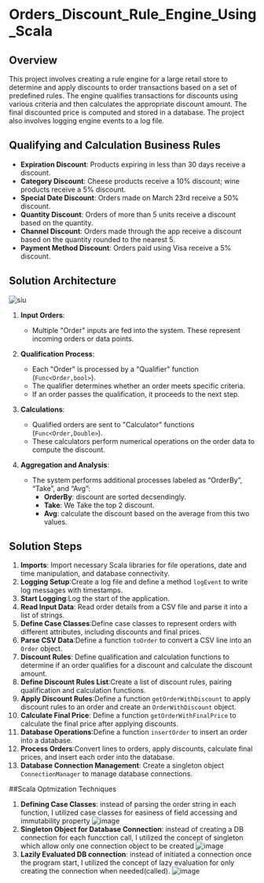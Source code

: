 # Orders_Discount_Rule_Engine_Using_Scala

## Overview

This project involves creating a rule engine for a large retail store to determine and apply discounts to order transactions based on a set of predefined rules. The engine qualifies transactions for discounts using various criteria and then calculates the appropriate discount amount. The final discounted price is computed and stored in a database. The project also involves logging engine events to a log file.

## Qualifying and Calculation Business Rules

- **Expiration Discount**: Products expiring in less than 30 days receive a discount.
- **Category Discount**: Cheese products receive a 10% discount; wine products receive a 5% discount.
- **Special Date Discount**: Orders made on March 23rd receive a 50% discount.
- **Quantity Discount**: Orders of more than 5 units receive a discount based on the quantity.
- **Channel Discount**: Orders made through the app receive a discount based on the quantity rounded to the nearest 5.
- **Payment Method Discount**: Orders paid using Visa receive a 5% discount.

## Solution Architecture

![siu](https://github.com/AliMagdy100/Orders_Discount_Rule_Engine_Using_Scala/assets/87953057/3e5e7991-0e25-4eb6-86a0-b4e61ef8d7b7)
1. **Input Orders**:
   - Multiple "Order" inputs are fed into the system. These represent incoming orders or data points.

2. **Qualification Process**:
   - Each "Order" is processed by a "Qualifier" function (`Func<Order,bool>`).
   - The qualifier determines whether an order meets specific criteria.
   - If an order passes the qualification, it proceeds to the next step.

3. **Calculations**:
   - Qualified orders are sent to "Calculator" functions (`Func<Order,Double>`).
   - These calculators perform numerical operations on the order data to compute the discount.

4. **Aggregation and Analysis**:
   - The system performs additional processes labeled as “OrderBy”, “Take”, and “Avg”:
     - **OrderBy**: discount are sorted decsendingly.
     - **Take**: We Take the top 2 discount.
     - **Avg**: calculate the discount based on the average from this two values.
    
## Solution Steps
    
1. **Imports**: Import necessary Scala libraries for file operations, date and time manipulation, and database connectivity.
2. **Logging Setup**:Create a log file and define a method `logEvent` to write log messages with timestamps.
3. **Start Logging**:Log the start of the application.
4. **Read Input Data**: Read order details from a CSV file and parse it into a list of strings.
5. **Define Case Classes**:Define case classes to represent orders with different attributes, including discounts and final prices.
6. **Parse CSV Data**:Define a function `toOrder` to convert a CSV line into an `Order` object.
7. **Discount Rules**: Define qualification and calculation functions to determine if an order qualifies for a discount and calculate the discount amount.
8. **Define Discount Rules List**:Create a list of discount rules, pairing qualification and calculation functions.
9. **Apply Discount Rules**:Define a function `getOrderWithDiscount` to apply discount rules to an order and create an `OrderWithDiscount` object.
10. **Calculate Final Price**: Define a function `getOrderWithFinalPrice` to calculate the final price after applying discounts.
11. **Database Operations**:Define a function `insertOrder` to insert an order into a database.
12. **Process Orders**:Convert lines to orders, apply discounts, calculate final prices, and insert each order into the database.
13. **Database Connection Management**: Create a singleton object `ConnectionManager` to manage database connections.

##Scala Optmization Techniques
1. **Defining Case Classes**:
instead of parsing the order string in each function, I utilized case classes for easiness of field accessing and immutability property
![image](https://github.com/AliMagdy100/Orders_Discount_Rule_Engine_Using_Scala/assets/87953057/8210ecb6-e813-48c7-b361-0e0f6dbb44ed)
2. **Singleton Object for Database Connection**:
instead of creating a DB connection for each funcction call, I utilized the concept of singleton which allow only one connection object to be created
![image](https://github.com/AliMagdy100/Orders_Discount_Rule_Engine_Using_Scala/assets/87953057/67ad85fe-a033-4085-b192-439290ad5c30)
3. **Lazily Evaluated DB connection**:
instead of initiated a connection once the program start, I utilized the concept of lazy evaluation for only creating the connection when needed(called).
![image](https://github.com/AliMagdy100/Orders_Discount_Rule_Engine_Using_Scala/assets/87953057/54bb41e6-78e3-4960-b3e4-68724550a2dc)




